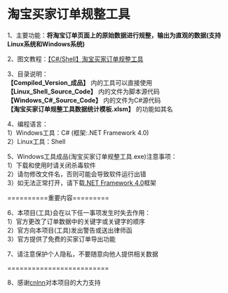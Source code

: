 # 淘宝买家订单规整工具

1、主要功能：**将淘宝订单页面上的原始数据进行规整，输出为直观的数据(支持Linux系统和Windows系统)**  
  
2、图文教程：[【C#/Shell】淘宝买家订单规整工具](https://www.zjhcofi.com/2022/12/09/get-taobao-order/)  
  
3、目录说明：  
**【Compiled_Version_成品】** 内的工具可以直接使用  
**【Linux_Shell_Source_Code】** 内的文件为脚本源代码  
**【Windows_C#_Source_Code】** 内的文件为C#源代码  
**【淘宝买家订单规整工具数据统计模板.xlsm】** 的功能如其名  
  
4、编程语言：  
1）Windows工具：C# (框架:.NET Framework 4.0)  
2）Linux工具：Shell  
  
5、Windows工具成品(淘宝买家订单规整工具.exe)注意事项：  
1）下载和使用时请关闭杀毒软件  
2）请勿修改文件名，否则可能会导致软件运行出错  
3）如无法正常打开，请下载[.NET Framework 4.0](https://dotnet.microsoft.com/zh-cn/download/dotnet-framework/thank-you/net40-offline-installer)框架
    
==========重要内容=========  
  
6、本项目(工具)会在以下任一事项发生时失去作用：  
1）官方更改了订单数据中的关键字或关键字的顺序  
2）官方向本项目(工具)发出警告或送出律师函  
3）官方提供了免费的买家订单导出功能  
  
7、请注意保护个人隐私，不要随意向他人提供相关数据  
  
=========================  
  
8、感谢[cnlnn](https://github.com/cnlnn)对本项目的大力支持
